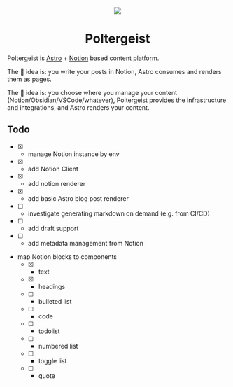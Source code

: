 <div align="center">
<img src="https://user-images.githubusercontent.com/44495184/221354546-4cf2e597-ebff-4c26-9539-d3d0536f2fcf.png" />
</div>

<div align="center">
  <h1>Poltergeist</h1>
</div>

Poltergeist is [Astro](https://astro.build/) + [Notion](https://notion.so) based content platform.

The 🐒 idea is: you write your posts in Notion, Astro consumes and renders them as pages.

The 🦍 idea is: you choose where you manage your content (Notion/Obsidian/VSCode/whatever), Poltergeist provides the infrastructure and integrations, and Astro renders your content.

## Todo

- [x] - manage Notion instance by env
- [x] - add Notion Client
- [x] - add notion renderer
- [x] - add basic Astro blog post renderer
- [ ] - investigate generating markdown on demand (e.g. from CI/CD)
- [ ] - add draft support
- [ ] - add metadata management from Notion
- map Notion blocks to components
  - [x] - text
  - [x] - headings
  - [ ] - bulleted list
  - [ ] - code
  - [ ] - todolist
  - [ ] - numbered list
  - [ ] - toggle list
  - [ ] - quote

